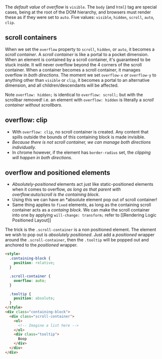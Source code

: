 The *default value* of *overflow* is `visible`.
The `body` (and `html`) tag are special cases, being at the root of the DOM hierarchy, and browsers must render these as if they were set to `auto`.
Five values: `visible`, `hidden`, `scroll`, `auto`, `clip`.

## scroll containers
When we set the `overflow` property to `scroll`, `hidden`, or `auto`, it becomes a *scroll container*.
A *scroll container* is like a portal to a pocket dimension. When an element is contained by a scroll container, it's guaranteed to be stuck inside. It will never overflow beyond the 4 corners of the scroll container.
When a container becomes a scroll container, it manages overflow in _both directions_. The moment we set `overflow-x` _or_ `overflow-y` to anything other than `visible` or `clip`, it becomes a portal to an alternative dimension, and all children/descendants will be affected.

Note `overflow: hidden;` is identical to `overflow: scroll;` but with the scrollbar removed! i.e. an element with `overflow: hidden` is literally a *scroll container without scrollbars*.

## overflow: clip
- With `overflow: clip`, no scroll container is created. Any content that spills outside the bounds of this containing block is made invisible. 
- *Because there is not scroll container, we can manage both directions individually.*
- In chrome however, if the element has `border-radius` set, the *clipping will happen in both directions*.

## overflow and positioned elements
- *Absolutely-positioned* elements act just like static-positioned elements when it comes to overflow, _as long as that parent with overflow:auto/scroll is the containing block_.
- Using this we can have an *absolute element pop out of scroll container!
- Same thing applies to `fixed` elements, as long as the containing scroll container acts as a *containg block*. We can make the scroll container into one by applying `will-change: transform;` refer to [[Rendering Logic Positioned Layout]]

The trick is the `.scroll-container` is a non positioned element. The element we wish to pop out is *absolutely positioned*. Just add a *positioned* wrapper around the `.scroll-container`, then the `.tooltip` will be popped out and anchored to the *positioned* wrapper.
```html
<style>
  .containing-block {
    position: relative;
  }

  .scroll-container {
    overflow: auto;
  }

  .tooltip {
    position: absolute;
  }
</style>
<div class="containing-block">
  <div class="scroll-container">
    <ol>
      <!-- Imagine a list here -->
    </ol>
    <div class="tooltip">
      Boop
    </div>
  </div>
</div>
```




